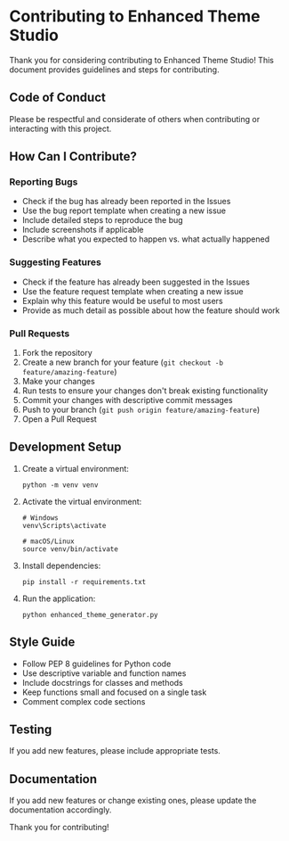 # Contributing to Enhanced Theme Studio

Thank you for considering contributing to Enhanced Theme Studio! This document provides guidelines and steps for contributing.

## Code of Conduct

Please be respectful and considerate of others when contributing or interacting with this project.

## How Can I Contribute?

### Reporting Bugs

- Check if the bug has already been reported in the Issues
- Use the bug report template when creating a new issue
- Include detailed steps to reproduce the bug
- Include screenshots if applicable
- Describe what you expected to happen vs. what actually happened

### Suggesting Features

- Check if the feature has already been suggested in the Issues
- Use the feature request template when creating a new issue
- Explain why this feature would be useful to most users
- Provide as much detail as possible about how the feature should work

### Pull Requests

1. Fork the repository
2. Create a new branch for your feature (`git checkout -b feature/amazing-feature`)
3. Make your changes
4. Run tests to ensure your changes don't break existing functionality
5. Commit your changes with descriptive commit messages
6. Push to your branch (`git push origin feature/amazing-feature`)
7. Open a Pull Request

## Development Setup

1. Create a virtual environment:
   ```
   python -m venv venv
   ```

2. Activate the virtual environment:
   ```
   # Windows
   venv\Scripts\activate
   
   # macOS/Linux
   source venv/bin/activate
   ```

3. Install dependencies:
   ```
   pip install -r requirements.txt
   ```

4. Run the application:
   ```
   python enhanced_theme_generator.py
   ```

## Style Guide

- Follow PEP 8 guidelines for Python code
- Use descriptive variable and function names
- Include docstrings for classes and methods
- Keep functions small and focused on a single task
- Comment complex code sections

## Testing

If you add new features, please include appropriate tests.

## Documentation

If you add new features or change existing ones, please update the documentation accordingly.

Thank you for contributing! 